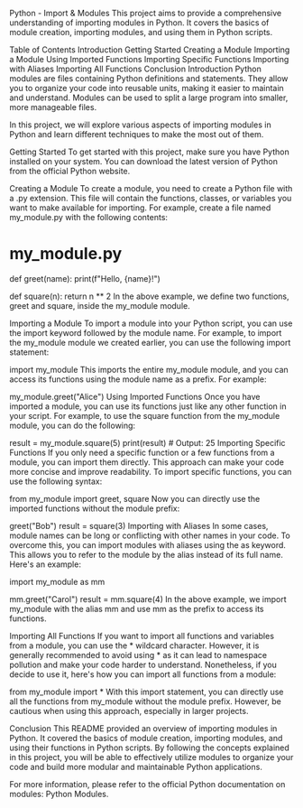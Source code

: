 Python - Import & Modules
This project aims to provide a comprehensive understanding of importing modules in Python. It covers the basics of module creation, importing modules, and using them in Python scripts.

Table of Contents
Introduction
Getting Started
Creating a Module
Importing a Module
Using Imported Functions
Importing Specific Functions
Importing with Aliases
Importing All Functions
Conclusion
Introduction
Python modules are files containing Python definitions and statements. They allow you to organize your code into reusable units, making it easier to maintain and understand. Modules can be used to split a large program into smaller, more manageable files.

In this project, we will explore various aspects of importing modules in Python and learn different techniques to make the most out of them.

Getting Started
To get started with this project, make sure you have Python installed on your system. You can download the latest version of Python from the official Python website.

Creating a Module
To create a module, you need to create a Python file with a .py extension. This file will contain the functions, classes, or variables you want to make available for importing. For example, create a file named my_module.py with the following contents:

# my_module.py

def greet(name):
    print(f"Hello, {name}!")

def square(n):
    return n ** 2
In the above example, we define two functions, greet and square, inside the my_module module.

Importing a Module
To import a module into your Python script, you can use the import keyword followed by the module name. For example, to import the my_module module we created earlier, you can use the following import statement:

import my_module
This imports the entire my_module module, and you can access its functions using the module name as a prefix. For example:

my_module.greet("Alice")
Using Imported Functions
Once you have imported a module, you can use its functions just like any other function in your script. For example, to use the square function from the my_module module, you can do the following:

result = my_module.square(5)
print(result)  # Output: 25
Importing Specific Functions
If you only need a specific function or a few functions from a module, you can import them directly. This approach can make your code more concise and improve readability. To import specific functions, you can use the following syntax:

from my_module import greet, square
Now you can directly use the imported functions without the module prefix:

greet("Bob")
result = square(3)
Importing with Aliases
In some cases, module names can be long or conflicting with other names in your code. To overcome this, you can import modules with aliases using the as keyword. This allows you to refer to the module by the alias instead of its full name. Here's an example:

import my_module as mm

mm.greet("Carol")
result = mm.square(4)
In the above example, we import my_module with the alias mm and use mm as the prefix to access its functions.

Importing All Functions
If you want to import all functions and variables from a module, you can use the * wildcard character. However, it is generally recommended to avoid using * as it can lead to namespace pollution and make your code harder to understand. Nonetheless, if you decide to use it, here's how you can import all functions from a module:

from my_module import *
With this import statement, you can directly use all the functions from my_module without the module prefix. However, be cautious when using this approach, especially in larger projects.

Conclusion
This README provided an overview of importing modules in Python. It covered the basics of module creation, importing modules, and using their functions in Python scripts. By following the concepts explained in this project, you will be able to effectively utilize modules to organize your code and build more modular and maintainable Python applications.

For more information, please refer to the official Python documentation on modules: Python Modules.

